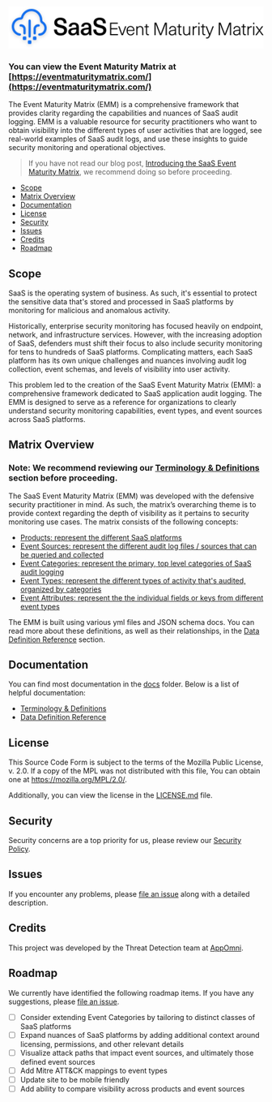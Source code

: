 <img src="./images/emm-logo.svg" alt="logo" width="600"/>

### You can view the Event Maturity Matrix at [https://eventmaturitymatrix.com/](https://eventmaturitymatrix.com/)

The Event Maturity Matrix (EMM) is a comprehensive framework that provides clarity regarding the capabilities and nuances of SaaS audit logging. EMM is a valuable resource for security practitioners who want to obtain visibility into the different types of user activities that are logged, see real-world examples of SaaS audit logs, and use these insights to guide security monitoring and operational objectives.

> If you have not read our blog post, [Introducing the SaaS Event Maturity Matrix](https://appomni.com/blog_post/appomni-saas-event-maturity-matrix/), we recommend doing so before proceeding.

- [Scope](#scope)
- [Matrix Overview](#matrix-overview)
- [Documentation](#documentation)
- [License](#license)
- [Security](#security)
- [Issues](#issues)
- [Credits](#credits)
- [Roadmap](#roadmap)

## Scope

SaaS is the operating system of business. As such, it's essential to protect the sensitive data that's stored and processed in SaaS platforms by monitoring for malicious and anomalous activity.

Historically, enterprise security monitoring has focused heavily on endpoint, network, and infrastructure services. However, with the increasing adoption of SaaS, defenders must shift their focus to also include security monitoring for tens to hundreds of SaaS platforms. Complicating matters, each SaaS platform has its own unique challenges and nuances involving audit log collection, event schemas, and levels of visibility into user activity.

This problem led to the creation of the SaaS Event Maturity Matrix (EMM): a comprehensive framework dedicated to SaaS application audit logging. The EMM is designed to serve as a reference for organizations to clearly understand security monitoring capabilities, event types, and event sources across SaaS platforms.

## Matrix Overview

### **Note:** We recommend reviewing our [Terminology & Definitions](./docs/terminology.md) section before proceeding.

The SaaS Event Maturity Matrix (EMM) was developed with the defensive security practitioner in mind. As such, the matrix’s overarching theme is to provide context regarding the depth of visibility as it pertains to security monitoring use cases. The matrix consists of the following concepts:

* [Products: represent the different SaaS platforms](./docs/data-definition-reference.md#products)
* [Event Sources: represent the different audit log files / sources that can be queried and collected](./docs/data-definition-reference.md#event-sources)
* [Event Categories: represent the primary, top level categories of SaaS audit logging](./docs/data-definition-reference.md#event-categories)
* [Event Types: represent the different types of activity that's audited, organized by categories](./docs/data-definition-reference.md#event-types)
* [Event Attributes: represent the the individual fields or keys from different event types](./docs/data-definition-reference.md#event-attributes)

The EMM is built using various yml files and JSON schema docs. You can read more about these definitions, as well as their relationships, in the [Data Definition Reference](./docs/data-definition-reference.md) section.

## Documentation

You can find most documentation in the [docs](./docs/) folder. Below is a list of helpful documentation:

* [Terminology & Definitions](./docs/terminology.md)
* [Data Definition Reference](./docs/data-definition-reference.md)

## License

This Source Code Form is subject to the terms of the Mozilla Public
License, v. 2.0. If a copy of the MPL was not distributed with this
file, You can obtain one at https://mozilla.org/MPL/2.0/.

Additionally, you can view the license in the [LICENSE.md](./LICENSE.md) file.

## Security

Security concerns are a top priority for us, please review our [Security Policy](SECURITY.md).

## Issues

If you encounter any problems,
please [file an issue](https://github.com/AppOmni-Labs/event-maturity-matrix/issues/new) along with a detailed description.

## Credits

This project was developed by the Threat Detection team at [AppOmni](https://appomni.com).

## Roadmap

We currently have identified the following roadmap items. If you have any suggestions, please [file an issue](https://github.com/AppOmni-Labs/event-maturity-matrix/issues/new).

* [ ] Consider extending Event Categories by tailoring to distinct classes of SaaS platforms
* [ ] Expand nuances of SaaS platforms by adding additional context around licensing, permissions, and other relevant details
* [ ] Visualize attack paths that impact event sources, and ultimately those defined event sources
* [ ] Add Mitre ATT&CK mappings to event types
* [ ] Update site to be mobile friendly
* [ ] Add ability to compare visibility across products and event sources
